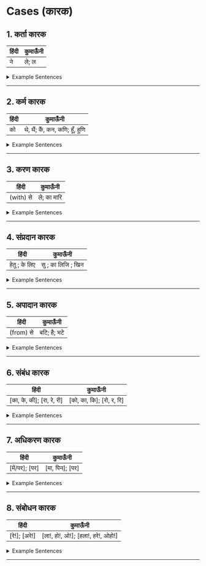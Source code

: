 # Cases (कारक)

## 1. कर्ता कारक
हिंदी | कुमाऊँनी 
--- | --- 
ने | ले; ल

<details><summary>Example Sentences</summary>
<p>

हिंदी | कुमाऊँनी | | कुमाऊँनी 
--- | --- | --- | --- 
मैंने खाया था। | मीले खैल। | | मील खैल।
</p>
</details>

---

## 2. कर्म कारक
हिंदी | कुमाऊँनी 
--- | --- 
को | थे, थैं; कैं, कन, कणि; हूँ, हुणि

<details><summary>Example Sentences</summary>
<p>

हिंदी | कुमाऊँनी | | कुमाऊँनी 
--- | --- | --- | --- 
मुझे लग रहा है। | मीथे लागन्हे। | | मीथैं लागन्हे।
. | मीकैं लागन्हे। | | मीकणि लागन्हे।
हमको लग रहा है। | हैमिहूँ लागन्हे। | | हैमिहुणि लागन्हे। 
</p>
</details>

---

## 3. करण कारक
हिंदी | कुमाऊँनी 
--- | --- 
(with) से | ले; का मारि

<details><summary>Example Sentences</summary>
<p>

हिंदी | कुमाऊँनी  
--- | --- 
चाकू से काट लिया है। | चाकूले काटिहाली। 
डर के मारे गई। | डरका मारि गै। 
</p>
</details>

---

## 4. संप्रदान कारक
हिंदी | कुमाऊँनी 
--- | --- 
हेतु ; के लिए | सु ; का लिजि ; खिन

<details><summary>Example Sentences</summary>
<p>

हिंदी | कुमाऊँनी 
--- | --- 
उनके लिए लेना है। | उनर लिजि लिन छ। 
. | उनरसु लिन छ। 
. | उनर खिन लिन छ।
</p>
</details>

---

## 5. अपादान कारक
हिंदी | कुमाऊँनी 
--- | --- 
(from) से | बटि; है; भटे

<details><summary>Example Sentences</summary>
<p>

हिंदी | कुमाऊँनी 
--- | --- 
मैं कोटद्वार से आ रहा हूँ। | मी कोटद्वार बटि औन्हु। 
. | मी कोटद्वारहै औन्हु।
. | मी कोटद्वार भटे औन्हु। 
</p>
</details>

---

## 6. संबंध कारक
हिंदी | कुमाऊँनी 
--- | --- 
[का, के, की]; [रा, रे, री] | [को, का, कि]; [रो, र, रि]

<details><summary>Example Sentences</summary>
<p>

हिंदी | कुमाऊँनी 
--- | --- 
गिरीश का घर। | गिरीशको घर। 
तुम्हारा घर। | तुमरो घर। 
</p>
</details>

---

## 7. अधिकरण कारक
हिंदी | कुमाऊँनी 
--- | --- 
[में/पर]; [पर] | [मा, पिन]; [पर]

<details><summary>Example Sentences</summary>
<p>

हिंदी | कुमाऊँनी 
--- | --- 
हरी घर में है। | हरी घरमा छ। 
. | हरी घर पिन छ।
पुस्तक मेज पर है। | पोथी मेजपर छ। 
</p>
</details>

---

## 8. संबोधन कारक
हिंदी | कुमाऊँनी 
--- | --- 
[रे!]; [अरे!] | [ला!, हो!, ओ!]; [हला!, हरे!, ओहो!]

<details><summary>Example Sentences</summary>
<p>

हिंदी | कुमाऊँनी | | कुमाऊँनी 
--- | --- | --- | --- 
चंदू गया था रे! | चंदू गौछियो ला! | | चंदू गौछियो हो!
अरे! वहां मत जाना। | हला! वाँ झन जाए। | | हरे! वाँ झन जाए।
</p>
</details>

---